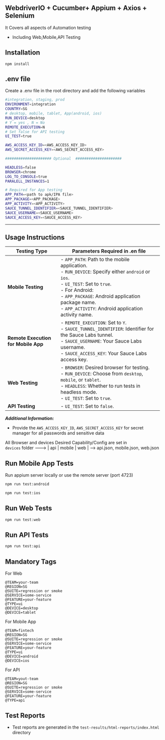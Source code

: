 ## WebdriverIO + Cucumber+ Appium + Axios + Selenium

It Covers all aspects of Automation testing 
- Including Web,Mobile,API Testing


## Installation
``
npm install
``

## .env file
Create a .env file in the root directory and add the following variables
```bash
#integration, staging, prod
ENVIRONMENT=integration
COUNTRY=SG
# desktop, mobile, tablet, App(android, ios)
RUN_DEVICE=desktop
# Y = yes , N = No
REMOTE_EXECUTION=N
# Set false for API testing
UI_TEST=true

AWS_ACCESS_KEY_ID=<AWS_ACCESS_KEY_ID>
AWS_SECRET_ACCESS_KEY=<AWS_SECRET_ACCESS_KEY>

##################### Optional  #####################

HEADLESS=false
BROWSER=chrome
LOG_TO_CONSOLE=true
PARALELL_INSTANCES=1

# Required for App testing
APP_PATH=<path to apk/IPA file>
APP_PACKAGE=<APP_PACKAGE>
APP_ACTIVITY=<APP_ACTIVITY>
SAUCE_TUNNEL_IDENTIFIER=<SAUCE_TUNNEL_IDENTIFIER>
SAUCE_USERNAME=<SAUCE_USERNAME>
SAUCE_ACCESS_KEY=<SAUCE_ACCESS_KEY>

```
<hr>

## Usage Instructions

| Testing Type                      | Parameters Required in .en file                                                                                                                                                                                                                                                                          |
|-----------------------------------|----------------------------------------------------------------------------------------------------------------------------------------------------------------------------------------------------------------------------------------------------------------------------------------------------------|
| **Mobile Testing**                | - `APP_PATH`: Path to the mobile application.<br>- `RUN_DEVICE`: Specify either `android` or `ios`. <br> - `UI_TEST`: Set to `true`. <br>- For Android:<br>  - `APP_PACKAGE`: Android application package name.<br>  - `APP_ACTIVITY`: Android application activity name. |
| **Remote Execution for Mobile App** | - `REMOTE_EXECUTION`: Set to `Y`.<br>- `SAUCE_TUNNEL_IDENTIFIER`: Identifier for the Sauce Labs tunnel.<br>- `SAUCE_USERNAME`: Your Sauce Labs username.<br>- `SAUCE_ACCESS_KEY`: Your Sauce Labs access key.                                                                                            |
| **Web Testing**                   | - `BROWSER`: Desired browser for testing.<br>- `RUN_DEVICE`: Choose from `desktop`, `mobile`, or `tablet`.<br>- `HEADLESS`: Whether to run tests in headless mode.<br>- `UI_TEST`: Set to `true`.                                                                                                        |
| **API Testing**                   | - `UI_TEST`: Set to `false`.                                                                                                                                                                                                                                                                             |

***Additional Information:***

- Provide the `AWS_ACCESS_KEY_ID`, `AWS_SECRET_ACCESS_KEY` for secret manager for all passwords and sensitive data

All Browser and devices Desired Capability/Config are set in <br>`devices` folder 
 ---> | api | mobile | web | -->  api.json, mobile.json, web.json



## Run Mobile App Tests

Run appium server locally or use the remote server (port 4723)
```bash
npm run test:android
```
```bash
npm run test:ios
```

## Run Web Tests

```bash
npm run test:web
```

## Run API Tests

```bash
npm run test:api
```

## Mandatory Tags

For Web 
```
@TEAM=your-team
@REGION=SG
@SUITE=regression or smoke
@SERVICE=some-service
@FEATURE=your-feature
@TYPE=ui
@DEVICE=desktop
@DEVICE=tablet
```

For Mobile App
```
@TEAM=fintech
@REGION=SG
@SUITE=regression or smoke
@SERVICE=some-service
@FEATURE=your-feature
@TYPE=ui
@DEVICE=android
@DEVICE=ios
```

For API
```
@TEAM=yout-team 
@REGION=SG 
@SUITE=regression or smoke
@SERVICE=some-service
@FEATURE=your-feature
@TYPE=api 
```

## Test Reports

- Test reports are generated in the `test-results/html-reports/index.html` directory
